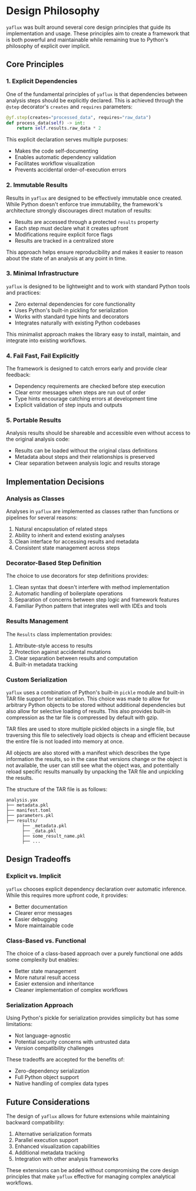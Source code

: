 # Design Philosophy

`yaflux` was built around several core design principles that guide its implementation and usage. These principles aim to create a framework that is both powerful and maintainable while remaining true to Python's philosophy of explicit over implicit.

## Core Principles

### 1. Explicit Dependencies

One of the fundamental principles of `yaflux` is that dependencies between analysis steps should be explicitly declared.
This is achieved through the `@step` decorator's `creates` and `requires` parameters:

```python
@yf.step(creates="processed_data", requires="raw_data")
def process_data(self) -> int:
    return self.results.raw_data * 2
```

This explicit declaration serves multiple purposes:

- Makes the code self-documenting
- Enables automatic dependency validation
- Facilitates workflow visualization
- Prevents accidental order-of-execution errors

### 2. Immutable Results

Results in `yaflux` are designed to be effectively immutable once created.
While Python doesn't enforce true immutability, the framework's architecture strongly discourages direct mutation of results:

- Results are accessed through a protected `results` property
- Each step must declare what it creates upfront
- Modifications require explicit force flags
- Results are tracked in a centralized store

This approach helps ensure reproducibility and makes it easier to reason about the state of an analysis at any point in time.

### 3. Minimal Infrastructure

`yaflux` is designed to be lightweight and to work with standard Python tools and practices:

- Zero external dependencies for core functionality
- Uses Python's built-in pickling for serialization
- Works with standard type hints and decorators
- Integrates naturally with existing Python codebases

This minimalist approach makes the library easy to install, maintain, and integrate into existing workflows.

### 4. Fail Fast, Fail Explicitly

The framework is designed to catch errors early and provide clear feedback:

- Dependency requirements are checked before step execution
- Clear error messages when steps are run out of order
- Type hints encourage catching errors at development time
- Explicit validation of step inputs and outputs

### 5. Portable Results

Analysis results should be shareable and accessible even without access to the original analysis code:

- Results can be loaded without the original class definitions
- Metadata about steps and their relationships is preserved
- Clear separation between analysis logic and results storage

## Implementation Decisions

### Analysis as Classes

Analyses in `yaflux` are implemented as classes rather than functions or pipelines for several reasons:

1. Natural encapsulation of related steps
2. Ability to inherit and extend existing analyses
3. Clean interface for accessing results and metadata
4. Consistent state management across steps

### Decorator-Based Step Definition

The choice to use decorators for step definitions provides:

1. Clean syntax that doesn't interfere with method implementation
2. Automatic handling of boilerplate operations
3. Separation of concerns between step logic and framework features
4. Familiar Python pattern that integrates well with IDEs and tools

### Results Management

The `Results` class implementation provides:

1. Attribute-style access to results
2. Protection against accidental mutations
3. Clear separation between results and computation
4. Built-in metadata tracking

### Custom Serialization

`yaflux` uses a combination of Python's built-in `pickle` module and built-in TAR file support for serialization.
This choice was made to allow for arbitrary Python objects to be stored without additional dependencies but also allow for selective loading of results.
This also provides built-in compression as the tar file is compressed by default with gzip.

TAR files are used to store multiple pickled objects in a single file, but traversing this file to selectively load objects is cheap and efficient because
the entire file is not loaded into memory at once.

All objects are also stored with a manifest which describes the type information the results, so in the case that versions change or the object is not available, the user can still see what the object was,
and potentially reload specific results manually by unpacking the TAR file and unpickling the results.

The structure of the TAR file is as follows:

```text
analysis.yax
├── metadata.pkl
├── manifest.toml
├── parameters.pkl
├── results/
      ├── _metadata.pkl
      ├── _data.pkl
      ├── some_result_name.pkl
      ├── ...
```

## Design Tradeoffs

### Explicit vs. Implicit

`yaflux` chooses explicit dependency declaration over automatic inference. While this requires more upfront code, it provides:

- Better documentation
- Clearer error messages
- Easier debugging
- More maintainable code

### Class-Based vs. Functional

The choice of a class-based approach over a purely functional one adds some complexity but enables:

- Better state management
- More natural result access
- Easier extension and inheritance
- Cleaner implementation of complex workflows

### Serialization Approach

Using Python's pickle for serialization provides simplicity but has some limitations:

- Not language-agnostic
- Potential security concerns with untrusted data
- Version compatibility challenges

These tradeoffs are accepted for the benefits of:

- Zero-dependency serialization
- Full Python object support
- Native handling of complex data types

## Future Considerations

The design of `yaflux` allows for future extensions while maintaining backward compatibility:

1. Alternative serialization formats
2. Parallel execution support
3. Enhanced visualization capabilities
4. Additional metadata tracking
5. Integration with other analysis frameworks

These extensions can be added without compromising the core design principles that make `yaflux` effective for managing complex analytical workflows.
